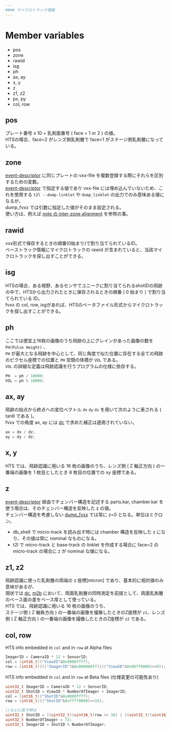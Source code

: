 ```yaml
---
#### マイクロトラック情報
---
```


# Member variables
+ pos
+ zone
+ rawid
+ isg
+ ph
+ ax, ay
+ x, y
+ z
+ z1, z2
+ px, py
+ col, row

## pos
プレート番号 x 10 + 乳剤面番号 ( face = 1 or 2 ) の値。  
HTSの場合、face=2 がレンズ側乳剤層で face=1 がステージ側乳剤層になっている。

## zone
[event-descriptor](event-descriptor.md) に同じプレートの vxx-file を複数登録する際にそれらを区別するための変数。  
[event-descriptor](event-descriptor.md) で指定する値であり vxx-file には埋め込んでいないため、これを使用する `t2l --dump-linklet` や `dump_linklet` の出力でのみ意味ある値になるが、  
dump_fvxx では引数に指定した値がそのまま設定される。  
使い方は、例えば [note の inter-zone alignment](inter-zone-alignment.md) を参照の事。

## rawid
vxx形式で保存するときの順番(0始まり)で割り当てられているID。  
ベーストラック情報にマイクロトラックの rawid が含まれていると、当該マイクロトラックを探し出すことができる。

## isg
HTSの場合、ある視野、あるセンサでユニークに割り当てられるshotIDの飛跡の中で、HTSから出力されたときに保存されるときの順番 ( 0 始まり ) で割り当てられている ID。  
fvxx の col, row, isgがあれば、HTSのベータファイル形式からマイクロトラックを探し出すことができる。

## ph
ここでは便宜上16枚の画像のうち飛跡の上にグレインがあった画像の数を `PH(Pulse Height)` 、  
`PH` が最大となる飛跡を中心として、同じ角度で似た位置に存在する全ての飛跡のピクセル座標での位置と `PH` 空間の体積が `VOL` である。  
`VOL` の詳細な定義は飛跡認識を行うプログラムの仕様に依存する。

``` cpp
PH  = ph / 10000;
VOL = ph % 10000; 
```

## ax, ay
飛跡の始点から終点への変位ベクトル `dx` `dy` `dz` を用いて次のように表される ( tanθ である )。  
fvxx での角度 ax, ay には [dc](dc.md) で求めた補正は適用されていない。

``` cpp
ax = dx / dz;
ay = dy / dz;
```

## x, y
HTS では、飛跡認識に用いる 16 枚の画像のうち、レンズ側 ( Z 軸正方向 ) の一番端の画像を 1 枚目としたとき 8 枚目の位置での xy 座標である。

## z
[event-descriptor](event-descriptor.md) 経由でチェンバー構造を記述する parts.kar, chamber.kar を使う場合は、そのチェンバー構造を反映した z の値。  
チェンバー構造を考慮しない [dump_fvxx](dump_fvxx.md) では常に z=0 となる。単位はミクロン。

+ db_shell で micro-track を読み出す時には chamber 構造を反映した z になり、その値は常に nominal なものになる。 
+ t2l で micro-track と base-track の linklet を作成する場合に face=2 の micro-track の場合に z が nominal な値になる。

## z1, z2
飛跡認識に使った乳剤層の両端の z 座標[micron] であり、基本的に相対値のみ意味があるが、  
現状では [dc](dc.md), [m2b](m2b.md) において、両面乳剤層の同時測定を前提として、両面乳剤層のベース面の差をベース厚として使っている。  
HTS では、飛跡認識に用いる 16 枚の画像のうち、  
ステージ側 ( Z 軸負方向 ) の一番端の画像を撮像したときのZ座標が `z1`、レンズ側 ( Z 軸正方向 ) の一番端の画像を撮像したときのZ座標が `z2` である。

## col, row
HTS info embedded in `col` and in `row` at Alpha files
  ``` c
  ImagerID = CameraID * 12 + SensorID;
  col = (int16_t)("ViewID"&0x0000ffff);
  row = (int16_t)((("ImagerID")&0x000000ff)|(("ViewID"&0x00ff0000)>>8));
  ```
HTS info embedded in `col` and in `row` at Beta files (仕様変更の可能性あり)
  ``` c
  uint32_t ImagerID = CameraID * 12 + SensorID;
  uint32_t ShotID = ViewID * NumberOfImager + ImagerID;
  col = (int16_t)("ShotID"&0x0000ffff);
  row = (int16_t)(("ShotID"&0xffff0000)>>16);

  //もとに戻す時は
  uint32_t ShotID = ((uint32_t)(uint16_t)row << 16) | ((uint32_t)(uint16_t)col);
  uint32_t NumberOfImager = 72;
  uint32_t ImagerID = ShotID % NumberOfImager;
  ```
